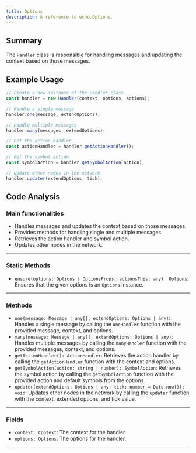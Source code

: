 ```yaml
---
title: Options
description: A reference to echo.Options.
---
```


## Summary

The `Handler` class is responsible for handling messages and updating the context based on those messages.

## Example Usage

```javascript
// Create a new instance of the Handler class
const handler = new Handler(context, options, actions);

// Handle a single message
handler.one(message, extendOptions);

// Handle multiple messages
handler.many(messages, extendOptions);

// Get the action handler
const actionHandler = handler.getActionHandler();

// Get the symbol action
const symbolAction = handler.getSymbolAction(action);

// Update other nodes in the network
handler.updater(extendOptions, tick);
```

## Code Analysis

### Main functionalities

- Handles messages and updates the context based on those messages.
- Provides methods for handling single and multiple messages.
- Retrieves the action handler and symbol action.
- Updates other nodes in the network.

___

### Static Methods

- `ensure(options: Options | OptionsProps, actionsThis: any): Options`: Ensures that the given options is an `Options` instance.

___

### Methods

- `one(message: Message | any[], extendOptions: Options | any)`: Handles a single message by calling the `oneHandler` function with the provided message, context, and options.
- `many(message: Message | any[], extendOptions: Options | any)`: Handles multiple messages by calling the `manyHandler` function with the provided messages, context, and options.
- `getActionHandler(): ActionHandler`: Retrieves the action handler by calling the `getActionHandler` function with the context and options.
- `getSymbolAction(action: string | number): SymbolAction`: Retrieves the symbol action by calling the `getSymbolAction` function with the provided action and default symbols from the options.
- `updater(extendOptions: Options | any, tick: number = Date.now()): void`: Updates other nodes in the network by calling the `updater` function with the context, extended options, and tick value.

___

### Fields

- `context: Context`: The context for the handler.
- `options: Options`: The options for the handler.

___
